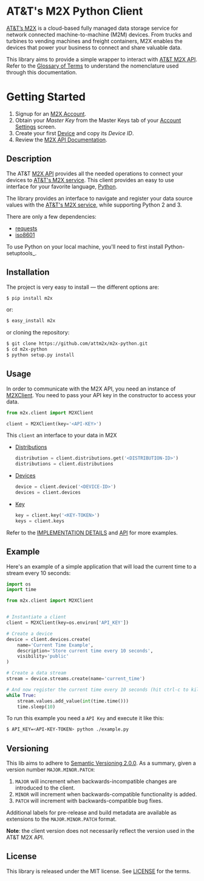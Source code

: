 # AT&T's M2X Python Client

[AT&T’s M2X](https://m2x.att.com/) is a cloud-based fully managed data storage
service for network connected machine-to-machine (M2M) devices. From trucks and
turbines to vending machines and freight containers, M2X enables the devices
that power your business to connect and share valuable data.

This library aims to provide a simple wrapper to interact with [AT&T M2X
API](https://m2x.att.com/developer/documentation/overview). Refer to the
[Glossary of Terms](https://m2x.att.com/developer/documentation/glossary) to
understand the nomenclature used through this documentation.


Getting Started
===============

1. Signup for an [M2X Account](https://m2x.att.com/signup).
2. Obtain your _Master Key_ from the Master Keys tab of your [Account
   Settings](https://m2x.att.com/account) screen.
2. Create your first [Device](https://m2x.att.com/devices) and copy its _Device
   ID_.
3. Review the [M2X API
   Documentation](https://m2x.att.com/developer/documentation/overview).


## Description

The AT&T [M2X API](https://m2x.att.com/developer/documentation/v2/overview)
provides all the needed operations to connect your devices to [AT&T's M2X
service](https://m2x.att.com/). This client provides an easy to use interface
for your favorite language, [Python](https://www.python.org).

The library provides an interface to navigate and register your data source
values with the [AT&T's M2X service](https://m2x.att.com/), while supporting
Python 2 and 3.

There are only a few dependencies:

* [requests](http://www.python-requests.org)
* [iso8601](https://pypi.python.org/pypi/iso8601)

To use Python on your local machine, you'll need to first install
Python-setuptools_.


## Installation

The project is very easy to install — the different options are:

```bash
$ pip install m2x
```

or:

```bash
$ easy_install m2x
```

or cloning the repository:

```bash
$ git clone https://github.com/attm2x/m2x-python.git
$ cd m2x-python
$ python setup.py install
```

## Usage

In order to communicate with the M2X API, you need an instance of
[M2XClient](m2x/client.py). You need to pass your API key in the
constructor to access your data.

```python
from m2x.client import M2XClient

client = M2XClient(key='<API-KEY>')
```

This `client` an interface to your data in M2X

- [Distributions](m2x/v2/distributions.py)
  ```python
  distribution = client.distributions.get('<DISTRIBUTION-ID>')
  distributions = client.distributions
  ```

- [Devices](m2x/v2/devices.py)
  ```python
  device = client.device('<DEVICE-ID>')
  devices = client.devices
  ```

- [Key](m2x/v2/keys.py)
  ```python
  key = client.key('<KEY-TOKEN>')
  keys = client.keys
  ```

Refer to the [IMPLEMENTATION DETAILS](IMPLEMENTATION_DETAILS.md) and
[API](API.md) for more examples.


## Example

Here's an example of a simple application that will load the current time to
a stream every 10 seconds:

```python
import os
import time

from m2x.client import M2XClient


# Instantiate a client
client = M2XClient(key=os.environ['API_KEY'])

# Create a device
device = client.devices.create(
    name='Current Time Example',
    description='Store current time every 10 seconds',
    visibility='public'
)

# Create a data stream
stream = device.streams.create(name='current_time')

# And now register the current time every 10 seconds (hit ctrl-c to kill)
while True:
    stream.values.add_value(int(time.time()))
    time.sleep(10)
```

To run this example you need a `API Key` and execute it like this:

```bash
$ API_KEY=<API-KEY-TOKEN> python ./example.py
```

## Versioning

This lib aims to adhere to [Semantic Versioning 2.0.0](http://semver.org/). As
a summary, given a version number `MAJOR.MINOR.PATCH`:

1. `MAJOR` will increment when backwards-incompatible changes are introduced to
   the client.
2. `MINOR` will increment when backwards-compatible functionality is added.
3. `PATCH` will increment with backwards-compatible bug fixes.

Additional labels for pre-release and build metadata are available as
extensions to the `MAJOR.MINOR.PATCH` format.

**Note**: the client version does not necessarily reflect the version used in
          the AT&T M2X API.

## License

This library is released under the MIT license. See [LICENSE](LICENSE) for the terms.
